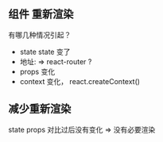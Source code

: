 ## 组件 重新渲染 
有哪几种情况引起？
- state  state 变了
- 地址: => react-router ?
- props 变化
- context 变化， react.createContext()
## 减少重新渲染
state props 对比过后没有变化  => 没有必要渲染